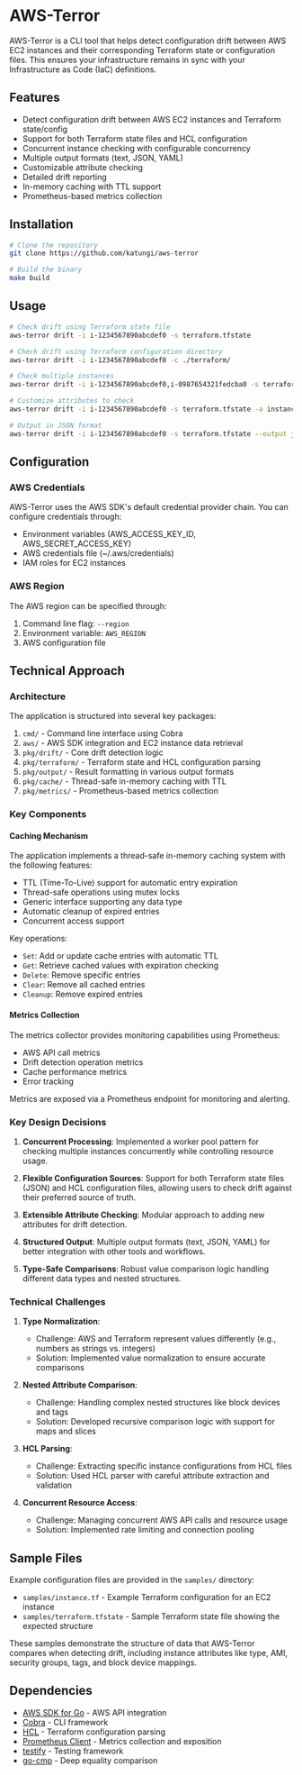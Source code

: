 # AWS-Terror

AWS-Terror is a CLI tool that helps detect configuration drift between AWS EC2 instances and their corresponding Terraform state or configuration files. This ensures your infrastructure remains in sync with your Infrastructure as Code (IaC) definitions.

## Features

- Detect configuration drift between AWS EC2 instances and Terraform state/config
- Support for both Terraform state files and HCL configuration
- Concurrent instance checking with configurable concurrency
- Multiple output formats (text, JSON, YAML)
- Customizable attribute checking
- Detailed drift reporting
- In-memory caching with TTL support
- Prometheus-based metrics collection

## Installation

```bash
# Clone the repository
git clone https://github.com/katungi/aws-terror

# Build the binary
make build
```

## Usage

```bash
# Check drift using Terraform state file
aws-terror drift -i i-1234567890abcdef0 -s terraform.tfstate

# Check drift using Terraform configuration directory
aws-terror drift -i i-1234567890abcdef0 -c ./terraform/

# Check multiple instances
aws-terror drift -i i-1234567890abcdef0,i-0987654321fedcba0 -s terraform.tfstate

# Customize attributes to check
aws-terror drift -i i-1234567890abcdef0 -s terraform.tfstate -a instance_type,ami,tags

# Output in JSON format
aws-terror drift -i i-1234567890abcdef0 -s terraform.tfstate --output json
```

## Configuration

### AWS Credentials

AWS-Terror uses the AWS SDK's default credential provider chain. You can configure credentials through:

- Environment variables (AWS_ACCESS_KEY_ID, AWS_SECRET_ACCESS_KEY)
- AWS credentials file (~/.aws/credentials)
- IAM roles for EC2 instances

### AWS Region

The AWS region can be specified through:

1. Command line flag: `--region`
2. Environment variable: `AWS_REGION`
3. AWS configuration file

## Technical Approach

### Architecture

The application is structured into several key packages:

1. `cmd/` - Command line interface using Cobra
2. `aws/` - AWS SDK integration and EC2 instance data retrieval
3. `pkg/drift/` - Core drift detection logic
4. `pkg/terraform/` - Terraform state and HCL configuration parsing
5. `pkg/output/` - Result formatting in various output formats
6. `pkg/cache/` - Thread-safe in-memory caching with TTL
7. `pkg/metrics/` - Prometheus-based metrics collection

### Key Components

#### Caching Mechanism

The application implements a thread-safe in-memory caching system with the following features:

- TTL (Time-To-Live) support for automatic entry expiration
- Thread-safe operations using mutex locks
- Generic interface supporting any data type
- Automatic cleanup of expired entries
- Concurrent access support

Key operations:

- `Set`: Add or update cache entries with automatic TTL
- `Get`: Retrieve cached values with expiration checking
- `Delete`: Remove specific entries
- `Clear`: Remove all cached entries
- `Cleanup`: Remove expired entries

#### Metrics Collection

The metrics collector provides monitoring capabilities using Prometheus:

- AWS API call metrics
- Drift detection operation metrics
- Cache performance metrics
- Error tracking

Metrics are exposed via a Prometheus endpoint for monitoring and alerting.

### Key Design Decisions

1. **Concurrent Processing**: Implemented a worker pool pattern for checking multiple instances concurrently while controlling resource usage.

2. **Flexible Configuration Sources**: Support for both Terraform state files (JSON) and HCL configuration files, allowing users to check drift against their preferred source of truth.

3. **Extensible Attribute Checking**: Modular approach to adding new attributes for drift detection.

4. **Structured Output**: Multiple output formats (text, JSON, YAML) for better integration with other tools and workflows.

5. **Type-Safe Comparisons**: Robust value comparison logic handling different data types and nested structures.

### Technical Challenges

1. **Type Normalization**:
   - Challenge: AWS and Terraform represent values differently (e.g., numbers as strings vs. integers)
   - Solution: Implemented value normalization to ensure accurate comparisons

2. **Nested Attribute Comparison**:
   - Challenge: Handling complex nested structures like block devices and tags
   - Solution: Developed recursive comparison logic with support for maps and slices

3. **HCL Parsing**:
   - Challenge: Extracting specific instance configurations from HCL files
   - Solution: Used HCL parser with careful attribute extraction and validation

4. **Concurrent Resource Access**:
   - Challenge: Managing concurrent AWS API calls and resource usage
   - Solution: Implemented rate limiting and connection pooling

## Sample Files

Example configuration files are provided in the `samples/` directory:

- `samples/instance.tf` - Example Terraform configuration for an EC2 instance
- `samples/terraform.tfstate` - Sample Terraform state file showing the expected structure

These samples demonstrate the structure of data that AWS-Terror compares when detecting drift, including instance attributes like type, AMI, security groups, tags, and block device mappings.

## Dependencies

- [AWS SDK for Go](https://github.com/aws/aws-sdk-go-v2) - AWS API integration
- [Cobra](https://github.com/spf13/cobra) - CLI framework
- [HCL](https://github.com/hashicorp/hcl/v2) - Terraform configuration parsing
- [Prometheus Client](https://github.com/prometheus/client_golang) - Metrics collection and exposition
- [testify](https://github.com/stretchr/testify) - Testing framework
- [go-cmp](https://github.com/google/go-cmp) - Deep equality comparison
